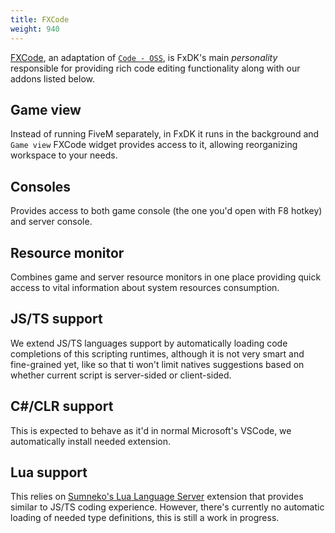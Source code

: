 ```yaml
---
title: FXCode
weight: 940
---
```


[FXCode](https://github.com/citizenfx/fxcode), an adaptation of [`Code - OSS`](https://github.com/microsoft/vscode), is FxDK's main *personality* responsible for providing rich code editing functionality along with our addons listed below.


## Game view

Instead of running FiveM separately, in FxDK it runs in the background and `Game view` FXCode widget provides access to it, allowing reorganizing workspace to your needs.


## Consoles

Provides access to both game console (the one you'd open with F8 hotkey) and server console.


## Resource monitor

Combines game and server resource monitors in one place providing quick access to vital information about system resources consumption.


## JS/TS support

We extend JS/TS languages support by automatically loading code completions of this scripting runtimes, although it is not very smart and fine-grained yet, like so that ti won't limit natives suggestions based on whether current script is server-sided or client-sided.


## C#/CLR support

This is expected to behave as it'd in normal Microsoft's VSCode, we automatically install needed extension.


## Lua support

This relies on [Sumneko's Lua Language Server](https://github.com/sumneko/lua-language-server) extension that provides similar to JS/TS coding experience. However, there's currently no automatic loading of needed type definitions, this is still a work in progress.